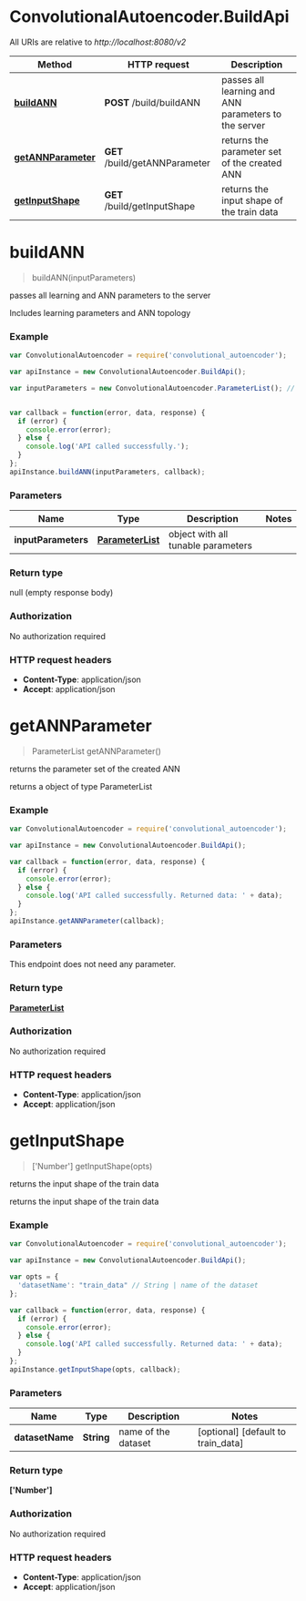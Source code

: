 # ConvolutionalAutoencoder.BuildApi

All URIs are relative to *http://localhost:8080/v2*

Method | HTTP request | Description
------------- | ------------- | -------------
[**buildANN**](BuildApi.md#buildANN) | **POST** /build/buildANN | passes all learning and ANN parameters to the server
[**getANNParameter**](BuildApi.md#getANNParameter) | **GET** /build/getANNParameter | returns the parameter set of the created ANN
[**getInputShape**](BuildApi.md#getInputShape) | **GET** /build/getInputShape | returns the input shape of the train data


<a name="buildANN"></a>
# **buildANN**
> buildANN(inputParameters)

passes all learning and ANN parameters to the server

Includes learning parameters and ANN topology

### Example
```javascript
var ConvolutionalAutoencoder = require('convolutional_autoencoder');

var apiInstance = new ConvolutionalAutoencoder.BuildApi();

var inputParameters = new ConvolutionalAutoencoder.ParameterList(); // ParameterList | object with all tunable parameters


var callback = function(error, data, response) {
  if (error) {
    console.error(error);
  } else {
    console.log('API called successfully.');
  }
};
apiInstance.buildANN(inputParameters, callback);
```

### Parameters

Name | Type | Description  | Notes
------------- | ------------- | ------------- | -------------
 **inputParameters** | [**ParameterList**](ParameterList.md)| object with all tunable parameters | 

### Return type

null (empty response body)

### Authorization

No authorization required

### HTTP request headers

 - **Content-Type**: application/json
 - **Accept**: application/json

<a name="getANNParameter"></a>
# **getANNParameter**
> ParameterList getANNParameter()

returns the parameter set of the created ANN

returns a object of type ParameterList

### Example
```javascript
var ConvolutionalAutoencoder = require('convolutional_autoencoder');

var apiInstance = new ConvolutionalAutoencoder.BuildApi();

var callback = function(error, data, response) {
  if (error) {
    console.error(error);
  } else {
    console.log('API called successfully. Returned data: ' + data);
  }
};
apiInstance.getANNParameter(callback);
```

### Parameters
This endpoint does not need any parameter.

### Return type

[**ParameterList**](ParameterList.md)

### Authorization

No authorization required

### HTTP request headers

 - **Content-Type**: application/json
 - **Accept**: application/json

<a name="getInputShape"></a>
# **getInputShape**
> [&#39;Number&#39;] getInputShape(opts)

returns the input shape of the train data

returns the input shape of the train data

### Example
```javascript
var ConvolutionalAutoencoder = require('convolutional_autoencoder');

var apiInstance = new ConvolutionalAutoencoder.BuildApi();

var opts = { 
  'datasetName': "train_data" // String | name of the dataset
};

var callback = function(error, data, response) {
  if (error) {
    console.error(error);
  } else {
    console.log('API called successfully. Returned data: ' + data);
  }
};
apiInstance.getInputShape(opts, callback);
```

### Parameters

Name | Type | Description  | Notes
------------- | ------------- | ------------- | -------------
 **datasetName** | **String**| name of the dataset | [optional] [default to train_data]

### Return type

**[&#39;Number&#39;]**

### Authorization

No authorization required

### HTTP request headers

 - **Content-Type**: application/json
 - **Accept**: application/json

